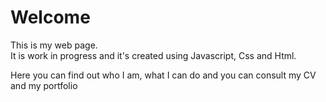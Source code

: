 <h1>Welcome</h1>

This is my web page.</br>
It is work in progress and it's created using Javascript, Css and Html. 

Here you can find out who I am, what I can do and you can consult my CV and my portfolio
